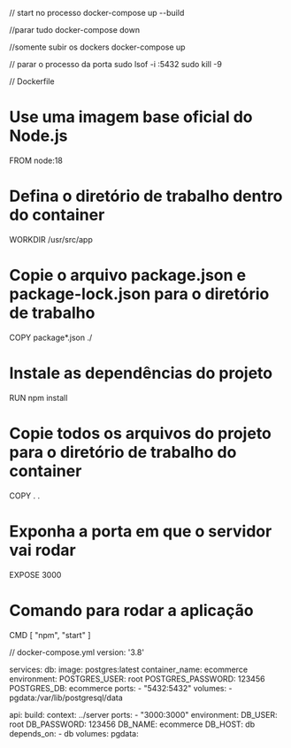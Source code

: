 // start no processo
docker-compose up --build 

//parar tudo 
docker-compose down

//somente subir os dockers
docker-compose up

// parar o processo da porta
sudo lsof -i :5432
sudo kill -9 <PID>


// Dockerfile
# Use uma imagem base oficial do Node.js
FROM node:18

# Defina o diretório de trabalho dentro do container
WORKDIR /usr/src/app

# Copie o arquivo package.json e package-lock.json para o diretório de trabalho
COPY package*.json ./

# Instale as dependências do projeto
RUN npm install

# Copie todos os arquivos do projeto para o diretório de trabalho do container
COPY . .

# Exponha a porta em que o servidor vai rodar
EXPOSE 3000

# Comando para rodar a aplicação
CMD [ "npm", "start" ]

// docker-compose.yml
version: '3.8'

services:
  db:
    image: postgres:latest
    container_name: ecommerce
    environment:
      POSTGRES_USER: root
      POSTGRES_PASSWORD: 123456
      POSTGRES_DB: ecommerce
    ports:
      - "5432:5432"
    volumes:
      - pgdata:/var/lib/postgresql/data

  api:
    build: 
      context: ../server
    ports: 
      - "3000:3000"
    environment:
      DB_USER: root
      DB_PASSWORD: 123456
      DB_NAME: ecommerce
      DB_HOST: db
    depends_on:
      - db
volumes:
  pgdata:

